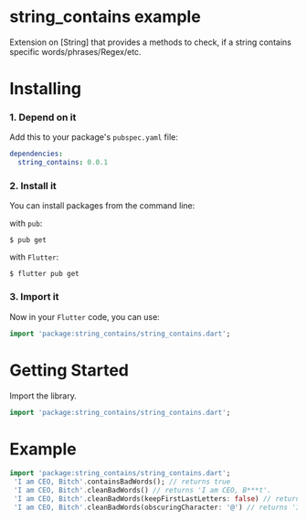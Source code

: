 # string_contains example

Extension on [String] that provides a methods to check, if a string contains specific words/phrases/Regex/etc.

# Installing

### 1. Depend on it

Add this to your package's `pubspec.yaml` file:

```yaml
dependencies:
  string_contains: 0.0.1
```

### 2. Install it

You can install packages from the command line:

with `pub`:

```
$ pub get
```

with `Flutter`:

```
$ flutter pub get
```

### 3. Import it

Now in your `Flutter` code, you can use:

```dart
import 'package:string_contains/string_contains.dart';
```

# Getting Started

Import the library.

```dart
import 'package:string_contains/string_contains.dart';
```

# Example

```dart
import 'package:string_contains/string_contains.dart';
 'I am CEO, Bitch'.containsBadWords(); // returns true
 'I am CEO, Bitch'.cleanBadWords() // returns 'I am CEO, B***t'.
 'I am CEO, Bitch'.cleanBadWords(keepFirstLastLetters: false) // returns 'I am CEO, *****'.
 'I am CEO, Bitch'.cleanBadWords(obscuringCharacter: '@') // returns 'I am CEO, B@@@h'.
 ```